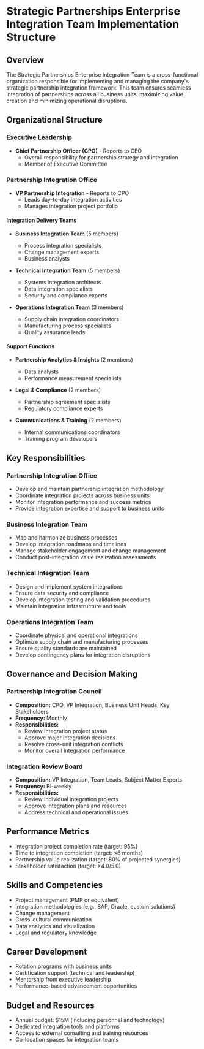 # Strategic Partnerships Enterprise Integration Team Implementation Structure

## Overview
The Strategic Partnerships Enterprise Integration Team is a cross-functional organization responsible for implementing and managing the company's strategic partnership integration framework. This team ensures seamless integration of partnerships across all business units, maximizing value creation and minimizing operational disruptions.

## Organizational Structure

### Executive Leadership
- **Chief Partnership Officer (CPO)** - Reports to CEO
  - Overall responsibility for partnership strategy and integration
  - Member of Executive Committee

### Partnership Integration Office
- **VP Partnership Integration** - Reports to CPO
  - Leads day-to-day integration activities
  - Manages integration project portfolio

#### Integration Delivery Teams
- **Business Integration Team** (5 members)
  - Process integration specialists
  - Change management experts
  - Business analysts

- **Technical Integration Team** (5 members)
  - Systems integration architects
  - Data integration specialists
  - Security and compliance experts

- **Operations Integration Team** (3 members)
  - Supply chain integration coordinators
  - Manufacturing process specialists
  - Quality assurance leads

#### Support Functions
- **Partnership Analytics & Insights** (2 members)
  - Data analysts
  - Performance measurement specialists

- **Legal & Compliance** (2 members)
  - Partnership agreement specialists
  - Regulatory compliance experts

- **Communications & Training** (2 members)
  - Internal communications coordinators
  - Training program developers

## Key Responsibilities

### Partnership Integration Office
- Develop and maintain partnership integration methodology
- Coordinate integration projects across business units
- Monitor integration performance and success metrics
- Provide integration expertise and support to business units

### Business Integration Team
- Map and harmonize business processes
- Develop integration roadmaps and timelines
- Manage stakeholder engagement and change management
- Conduct post-integration value realization assessments

### Technical Integration Team
- Design and implement system integrations
- Ensure data security and compliance
- Develop integration testing and validation procedures
- Maintain integration infrastructure and tools

### Operations Integration Team
- Coordinate physical and operational integrations
- Optimize supply chain and manufacturing processes
- Ensure quality standards are maintained
- Develop contingency plans for integration disruptions

## Governance and Decision Making

### Partnership Integration Council
- **Composition:** CPO, VP Integration, Business Unit Heads, Key Stakeholders
- **Frequency:** Monthly
- **Responsibilities:**
  - Review integration project status
  - Approve major integration decisions
  - Resolve cross-unit integration conflicts
  - Monitor overall integration performance

### Integration Review Board
- **Composition:** VP Integration, Team Leads, Subject Matter Experts
- **Frequency:** Bi-weekly
- **Responsibilities:**
  - Review individual integration projects
  - Approve integration plans and resources
  - Address technical and operational issues

## Performance Metrics
- Integration project completion rate (target: 95%)
- Time to integration completion (target: <6 months)
- Partnership value realization (target: 80% of projected synergies)
- Stakeholder satisfaction (target: >4.0/5.0)

## Skills and Competencies
- Project management (PMP or equivalent)
- Integration methodologies (e.g., SAP, Oracle, custom solutions)
- Change management
- Cross-cultural communication
- Data analytics and visualization
- Legal and regulatory knowledge

## Career Development
- Rotation programs with business units
- Certification support (technical and leadership)
- Mentorship from executive leadership
- Performance-based advancement opportunities

## Budget and Resources
- Annual budget: $15M (including personnel and technology)
- Dedicated integration tools and platforms
- Access to external consulting and training resources
- Co-location spaces for integration teams
